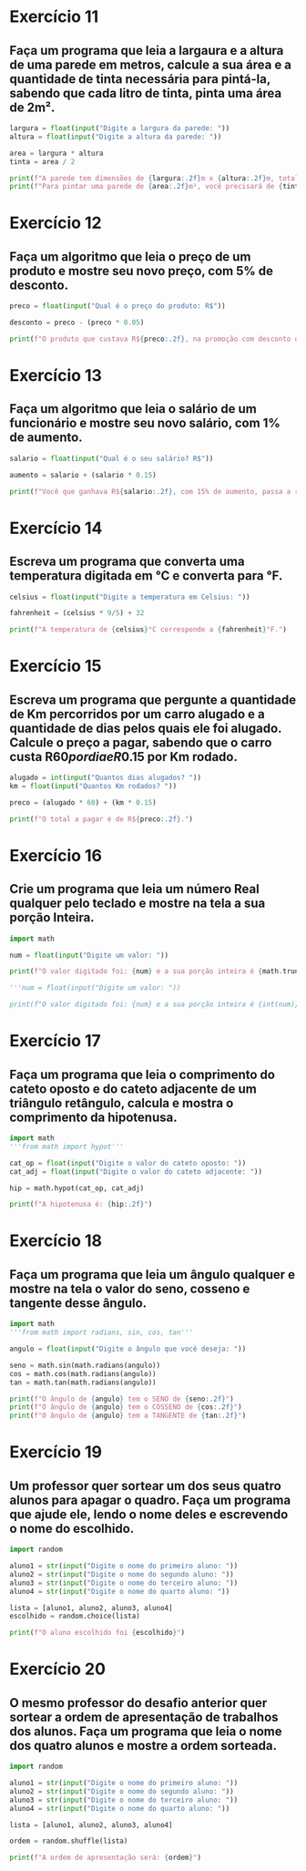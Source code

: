 # Exercício 11
## Faça um programa que leia a largaura e a altura de uma parede em metros, calcule a sua área e a quantidade de tinta necessária para pintá-la, sabendo que cada litro de tinta, pinta uma área de 2m².

```py
largura = float(input("Digite a largura da parede: "))
altura = float(input("Digite a altura da parede: "))

area = largura * altura
tinta = area / 2

print(f"A parede tem dimensões de {largura:.2f}m x {altura:.2f}m, totalizando uma área de {area:.2f}m².")
print(f"Para pintar uma parede de {area:.2f}m², você precisará de {tinta:.2f}L de tinta.")
```

# Exercício 12 
## Faça um algoritmo que leia o preço de um produto e mostre seu novo preço, com 5% de desconto.

```py
preco = float(input("Qual é o preço do produto: R$"))

desconto = preco - (preco * 0.05)

print(f"O produto que custava R${preco:.2f}, na promoção com desconto de 5% vai custar R${desconto:.2f}.")
```

# Exercício 13 
## Faça um algoritmo que leia o salário de um funcionário e mostre seu novo salário, com 1% de aumento.

```py
salario = float(input("Qual é o seu salário? R$"))

aumento = salario + (salario * 0.15)

print(f"Você que ganhava R${salario:.2f}, com 15% de aumento, passa a receber R${aumento:.2f}.")
```

# Exercício 14 
## Escreva um programa que converta uma temperatura digitada em °C e converta para °F.

```py
celsius = float(input("Digite a temperatura em Celsius: "))

fahrenheit = (celsius * 9/5) + 32

print(f"A temperatura de {celsius}°C corresponde a {fahrenheit}°F.")
```

# Exercício 15 
## Escreva um programa que pergunte a quantidade de Km percorridos por um carro alugado e a quantidade de dias pelos quais ele foi alugado. Calcule o preço a pagar, sabendo que o carro custa R$60 por dia e R$0.15 por Km rodado.

```py
alugado = int(input("Quantos dias alugados? "))
km = float(input("Quantos Km rodados? "))

preco = (alugado * 60) + (km * 0.15)

print(f"O total a pagar é de R${preco:.2f}.")
```

# Exercício 16
## Crie um programa que leia um número Real qualquer pelo teclado e mostre na tela a sua porção Inteira.

```py
import math

num = float(input("Digite um valor: "))

print(f"O valor digitado foi: {num} e a sua porção inteira é {math.trunc(num)}.")

'''num = float(input("Digite um valor: "))

print(f"O valor digitado foi: {num} e a sua porção inteira é {int(num)}.")'''
```

# Exercício 17
## Faça um programa que leia o comprimento do cateto oposto e do cateto adjacente de um triângulo retângulo, calcula e mostra o comprimento da hipotenusa.

```py
import math
'''from math import hypot'''

cat_op = float(input("Digite o valor do cateto oposto: "))
cat_adj = float(input("Digite o valor do cateto adjacente: "))

hip = math.hypot(cat_op, cat_adj)

print(f"A hipotenusa é: {hip:.2f}")
```

# Exercício 18
## Faça um programa que leia um ângulo qualquer e mostre na tela o valor do seno, cosseno e tangente desse ângulo.

```py
import math
'''from math import radians, sin, cos, tan'''

angulo = float(input("Digite o ângulo que você deseja: "))

seno = math.sin(math.radians(angulo))
cos = math.cos(math.radians(angulo))
tan = math.tan(math.radians(angulo))

print(f"O ângulo de {angulo} tem o SENO de {seno:.2f}")
print(f"O ângulo de {angulo} tem o COSSENO de {cos:.2f}")
print(f"O ângulo de {angulo} tem a TANGENTE de {tan:.2f}")
```

# Exercício 19
## Um professor quer sortear um dos seus quatro alunos para apagar o quadro. Faça um programa que ajude ele, lendo o nome deles e escrevendo o nome do escolhido.

```py
import random

aluno1 = str(input("Digite o nome do primeiro aluno: "))
aluno2 = str(input("Digite o nome do segundo aluno: "))
aluno3 = str(input("Digite o nome do terceiro aluno: "))
aluno4 = str(input("Digite o nome do quarto aluno: "))

lista = [aluno1, aluno2, aluno3, aluno4]
escolhido = random.choice(lista)

print(f"O aluno escolhido foi {escolhido}")
```

# Exercício 20
## O mesmo professor do desafio anterior quer sortear a ordem de apresentação de trabalhos dos alunos. Faça um programa que leia o nome dos quatro alunos e mostre a ordem sorteada.

```py
import random

aluno1 = str(input("Digite o nome do primeiro aluno: "))
aluno2 = str(input("Digite o nome do segundo aluno: "))
aluno3 = str(input("Digite o nome do terceiro aluno: "))
aluno4 = str(input("Digite o nome do quarto aluno: "))

lista = [aluno1, aluno2, aluno3, aluno4]

ordem = random.shuffle(lista)

print(f"A ordem de apresentação será: {ordem}")
```
